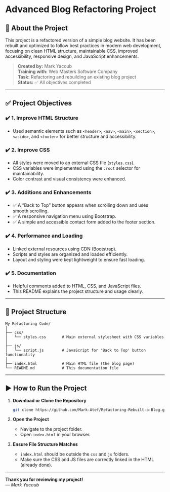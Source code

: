 # Advanced Blog Refactoring Project

## 📌 About the Project

This project is a refactored version of a simple blog website. It has been rebuilt and optimized to follow best practices in modern web development, focusing on clean HTML structure, maintainable CSS, improved accessibility, responsive design, and JavaScript enhancements.

> **Created by:** Mark Yacoub  
> **Training with:** Web Masters Software Company  
> **Task:** Refactoring and rebuilding an existing blog project  
> **Status:** ✅ All objectives completed

---

## ✅ Project Objectives

### ✔️ 1. Improve HTML Structure
- Used semantic elements such as `<header>`, `<nav>`, `<main>`, `<section>`, `<aside>`, and `<footer>` for better structure and accessibility.

### ✔️ 2. Improve CSS
- All styles were moved to an external CSS file (`styles.css`).
- CSS variables were implemented using the `:root` selector for maintainability.
- Color contrast and visual consistency were enhanced.

### ✔️ 3. Additions and Enhancements
- ✅ A “Back to Top” button appears when scrolling down and uses smooth scrolling.
- ✅ A responsive navigation menu using Bootstrap.
- ✅ A simple and accessible contact form added to the footer section.

### ✔️ 4. Performance and Loading
- Linked external resources using CDN (Bootstrap).
- Scripts and styles are organized and loaded efficiently.
- Layout and styling were kept lightweight to ensure fast loading.

### ✔️ 5. Documentation
- Helpful comments added to HTML, CSS, and JavaScript files.
- This README explains the project structure and usage clearly.

---

## 📁 Project Structure

```
My Refactoring Code/
│
├── css/
│   └── styles.css       # Main external stylesheet with CSS variables
│
├── js/
│   └── script.js        # JavaScript for 'Back to Top' button functionality
│
├── index.html           # Main HTML file (the blog page)
└── README.md            # This documentation file
```


---

## ▶️ How to Run the Project

1. **Download or Clone the Repository**
   ```bash
   git clone https://github.com/Mark-Atef/Refactoring-Rebuilt-a-Blog.git
   ```

2. **Open the Project**
   - Navigate to the project folder.
   - Open `index.html` in your browser.

3. **Ensure File Structure Matches**
   - `index.html` should be outside the `css` and `js` folders.
   - Make sure the CSS and JS files are correctly linked in the HTML (already done).

---

**Thank you for reviewing my project!**  
— *Mark Yacoub*

